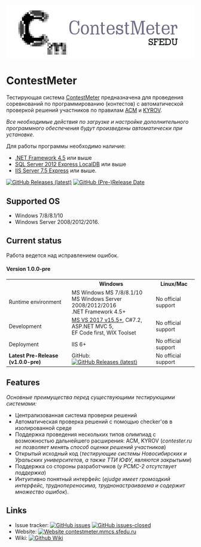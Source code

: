 ![Centurion logo](https://raw.githubusercontent.com/unchase/ContestMeter/master/Images/contestmeter_logo.png) 


# ContestMeter

Тестирующая система [ContestMeter](http://contestmeter.mmcs.sfedu.ru) предназначена для проведения соревнований по программированию (контестов) с автоматической проверкой решений участников по правилам [ACM](https://wikipedia.org/wiki/ACM_International_Collegiate_Programming_Contest) и [KYROV](https://school9.perm.ru/gate/articles/FAQ/#s_1_q_0).

*Все необходимые действия по загрузке и настройке дополнительного программного обеспечения будут произведены автоматически при установке.*

Для работы программы необходимо наличие:<br/>

- [.NET Framework 4.5](https://www.microsoft.com/ru-ru/download/details.aspx?id=30653) или выше
- [SQL Server 2012 Express LocalDB](https://www.microsoft.com/ru-RU/download/details.aspx?id=29062) или выше
- [IIS Server 7.5 Express](https://www.microsoft.com/ru-ru/download/details.aspx?id=1038) или выше.

<a href="https://github.com/unchase/ContestMeter/releases/latest" rel="nofollow"><img src="https://img.shields.io/github/downloads/unchase/ContestMeter/total.svg?maxAge=86400&&style=flat-square" alt="GitHub Releases (latest)"></a>
[![GitHub (Pre-)Release Date](https://img.shields.io/github/release-date-pre/unchase/contestmeter.svg?style=flat-square)](https://github.com/unchase/contestmeter/releases/latest)

## Supported OS
* Windows 7/8/8.1/10
* Windows Server 2008/2012/2016.

## Current status

Работа ведется над исправлением ошибок.

#### Version 1.0.0-pre

<table>
  <tr>
    <th>&nbsp;</th>
    <th>Windows</th>
    <th>Linux/Mac</th>
  </tr>
  <tr>
    <td>Runtime environment</td>
    <td>MS Windows MS 7/8/8.1/10<br/>MS Windows Server 2008/2012/2016<br/>.NET Framework 4.5+</td>
    <td>No official support</td>
  </tr>
  <tr>
    <td>Development</td>
    <td><a href="https://visualstudio.microsoft.com" width="49%">MS VS 2017 v15.5+</a>, C#7.2, ASP.NET MVC 5,<br/> EF Code first, WIX Toolset</td>
    <td>No official support</td>
  </tr>
  <tr>
    <td>Deployment</td>
    <td>IIS 6+</td>
    <td>No official support</td>
  </tr>  
  <tr>
    <td><strong>Latest Pre-Release (v1.0.0-pre)</strong></td>
    <td>GitHub: <a href="https://github.com/unchase/ContestMeter/releases"><img src="https://img.shields.io/github/downloads-pre/unchase/ContestMeter/latest/total.svg?maxAge=86400&&style=flat-square" alt="GitHub Releases (latest)"></a></td>
    <td>No official support</td>
  </tr>
</table>

## Features
*Основные преимущества перед существующими тестирующими системами:*

- Централизованная система проверки решений
- Автоматическая проверка решений с помощью checker'ов в изолированной среде
- Поддержка проведения нескольких типов олимпиад с возможностью дальнейшего расширения: ACM, KYROV (*contester.ru не позволяет менять способ оценки решений участников*)
- Открытый исходный код (*тестирующие системы Новосибирских и Уральских университетов, а также ТТИ ЮФУ, являются закрытыми*)
- Поддержка со стороны разработчиков (*у PCMC-2 отсутствует поддержка*)
- Интуитивно понятный интерфейс (*ejudge имеет громоздкий интерфейс, труднопереносима, труднонастраиваема и содержит множество ошибок*).
 
## Links
* Issue tracker: [![GitHub issues](https://img.shields.io/github/issues/unchase/contestmeter/shields.svg?style=flat-square)](https://github.com/unchase/contestmeter/issues) [![GitHub issues-closed](https://img.shields.io/github/issues-closed/unchase/contestmeter.svg?style=flat-square)](https://GitHub.com/unchase/contestmeter/issues?q=is%3Aissue+is%3Aclosed)
* Website: [![Website contestmeter.mmcs.sfedu.ru](https://img.shields.io/website-up-down-green-red/http/contestmeter.mmcs.sfedu.ru.svg?style=flat-square)](http://contestmeter.mmcs.sfedu.ru/)
* Wiki: <a href="https://github.com/unchase/contestmeter/wiki" rel="nofollow" target="_blank"><img src="https://img.shields.io/badge/Wiki-go-blue.svg?style=flat-square" alt="Github Wiki"></a>

